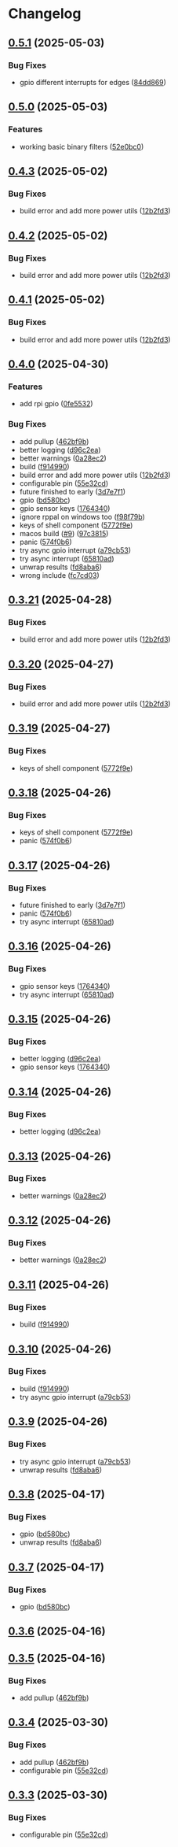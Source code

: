 # Changelog

## [0.5.1](https://github.com/UbiHome/UbiHome/compare/v0.5.0...ubihome-gpio-v0.5.1) (2025-05-03)


### Bug Fixes

* gpio different interrupts for edges ([84dd869](https://github.com/UbiHome/UbiHome/commit/84dd86953a6daeba0c2297233b67677043c007a8))

## [0.5.0](https://github.com/UbiHome/UbiHome/compare/v0.4.9...ubihome-gpio-v0.5.0) (2025-05-03)


### Features

* working basic binary filters ([52e0bc0](https://github.com/UbiHome/UbiHome/commit/52e0bc0f6b6c028165252675881714b6764bbdea))

## [0.4.3](https://github.com/UbiHome/UbiHome/compare/v0.4.2...ubihome-gpio-v0.4.3) (2025-05-02)


### Bug Fixes

* build error and add more power utils ([12b2fd3](https://github.com/UbiHome/UbiHome/commit/12b2fd3df3266ed28bc0499f8e89968d2e9a9e79))

## [0.4.2](https://github.com/UbiHome/UbiHome/compare/v0.4.1...ubihome-gpio-v0.4.2) (2025-05-02)


### Bug Fixes

* build error and add more power utils ([12b2fd3](https://github.com/UbiHome/UbiHome/commit/12b2fd3df3266ed28bc0499f8e89968d2e9a9e79))

## [0.4.1](https://github.com/DanielHabenicht/UbiHome/compare/v0.4.0...ubihome-gpio-v0.4.1) (2025-05-02)


### Bug Fixes

* build error and add more power utils ([12b2fd3](https://github.com/DanielHabenicht/UbiHome/commit/12b2fd3df3266ed28bc0499f8e89968d2e9a9e79))

## [0.4.0](https://github.com/DanielHabenicht/UbiHome/compare/ubihome-gpio-v0.3.21...ubihome-gpio-v0.4.0) (2025-04-30)


### Features

* add rpi gpio ([0fe5532](https://github.com/DanielHabenicht/UbiHome/commit/0fe5532bcf50964675ff09a075954f4d3475a892))


### Bug Fixes

* add pullup ([462bf9b](https://github.com/DanielHabenicht/UbiHome/commit/462bf9baeddde638843278d623356b3b73a4feb1))
* better logging ([d96c2ea](https://github.com/DanielHabenicht/UbiHome/commit/d96c2ea394e5e962826db387eb9e3274a880dc84))
* better warnings ([0a28ec2](https://github.com/DanielHabenicht/UbiHome/commit/0a28ec2247e82adfa04eb997528b82d4d30dab0b))
* build ([f914990](https://github.com/DanielHabenicht/UbiHome/commit/f914990df4ad52429deeff08b674d60323adcec1))
* build error and add more power utils ([12b2fd3](https://github.com/DanielHabenicht/UbiHome/commit/12b2fd3df3266ed28bc0499f8e89968d2e9a9e79))
* configurable pin ([55e32cd](https://github.com/DanielHabenicht/UbiHome/commit/55e32cd78c3710fb5d1519665b7e2308d7637541))
* future finished to early ([3d7e7f1](https://github.com/DanielHabenicht/UbiHome/commit/3d7e7f19bb9798c2d3fe6696b88d56708456963d))
* gpio ([bd580bc](https://github.com/DanielHabenicht/UbiHome/commit/bd580bcb7d5d27c448e6aaa13d00752ba9830734))
* gpio sensor keys ([1764340](https://github.com/DanielHabenicht/UbiHome/commit/176434007824a82871cb3d2b9616dc79dee5d06a))
* ignore rppal on windows too ([f98f79b](https://github.com/DanielHabenicht/UbiHome/commit/f98f79bd915a814edb787343ad0dba22d1b8b532))
* keys of shell component ([5772f9e](https://github.com/DanielHabenicht/UbiHome/commit/5772f9ed32b0d1c965dcffe7035b3ecefc202354))
* macos build ([#9](https://github.com/DanielHabenicht/UbiHome/issues/9)) ([97c3815](https://github.com/DanielHabenicht/UbiHome/commit/97c3815e12fbf72cbf4c225b1bdc5a06d640316f))
* panic ([574f0b6](https://github.com/DanielHabenicht/UbiHome/commit/574f0b6a65ba8b68d9f9bb1974bba2ebfc67380c))
* try async gpio interrupt ([a79cb53](https://github.com/DanielHabenicht/UbiHome/commit/a79cb53acf85b6b9e04e3e7769741978e295c652))
* try async interrupt ([65810ad](https://github.com/DanielHabenicht/UbiHome/commit/65810adb2986ff3b6c842e91eba8fcecd375ef5c))
* unwrap results ([fd8aba6](https://github.com/DanielHabenicht/UbiHome/commit/fd8aba628a188c037fb8793e5a763885e0af7c61))
* wrong include ([fc7cd03](https://github.com/DanielHabenicht/UbiHome/commit/fc7cd0351817de8ec6c7f686874f3a5f04651135))

## [0.3.21](https://github.com/DanielHabenicht/UbiHome/compare/v0.3.20...ubihome-gpio-v0.3.21) (2025-04-28)


### Bug Fixes

* build error and add more power utils ([12b2fd3](https://github.com/DanielHabenicht/UbiHome/commit/12b2fd3df3266ed28bc0499f8e89968d2e9a9e79))

## [0.3.20](https://github.com/DanielHabenicht/UbiHome/compare/v0.3.19...ubihome-gpio-v0.3.20) (2025-04-27)


### Bug Fixes

* build error and add more power utils ([12b2fd3](https://github.com/DanielHabenicht/UbiHome/commit/12b2fd3df3266ed28bc0499f8e89968d2e9a9e79))

## [0.3.19](https://github.com/DanielHabenicht/UbiHome/compare/v0.3.18...ubihome-gpio-v0.3.19) (2025-04-27)


### Bug Fixes

* keys of shell component ([5772f9e](https://github.com/DanielHabenicht/UbiHome/commit/5772f9ed32b0d1c965dcffe7035b3ecefc202354))

## [0.3.18](https://github.com/DanielHabenicht/UbiHome/compare/v0.3.17...ubihome-gpio-v0.3.18) (2025-04-26)


### Bug Fixes

* keys of shell component ([5772f9e](https://github.com/DanielHabenicht/UbiHome/commit/5772f9ed32b0d1c965dcffe7035b3ecefc202354))
* panic ([574f0b6](https://github.com/DanielHabenicht/UbiHome/commit/574f0b6a65ba8b68d9f9bb1974bba2ebfc67380c))

## [0.3.17](https://github.com/DanielHabenicht/UbiHome/compare/v0.3.16...ubihome-gpio-v0.3.17) (2025-04-26)


### Bug Fixes

* future finished to early ([3d7e7f1](https://github.com/DanielHabenicht/UbiHome/commit/3d7e7f19bb9798c2d3fe6696b88d56708456963d))
* panic ([574f0b6](https://github.com/DanielHabenicht/UbiHome/commit/574f0b6a65ba8b68d9f9bb1974bba2ebfc67380c))
* try async interrupt ([65810ad](https://github.com/DanielHabenicht/UbiHome/commit/65810adb2986ff3b6c842e91eba8fcecd375ef5c))

## [0.3.16](https://github.com/DanielHabenicht/UbiHome/compare/v0.3.15...ubihome-gpio-v0.3.16) (2025-04-26)


### Bug Fixes

* gpio sensor keys ([1764340](https://github.com/DanielHabenicht/UbiHome/commit/176434007824a82871cb3d2b9616dc79dee5d06a))
* try async interrupt ([65810ad](https://github.com/DanielHabenicht/UbiHome/commit/65810adb2986ff3b6c842e91eba8fcecd375ef5c))

## [0.3.15](https://github.com/DanielHabenicht/UbiHome/compare/v0.3.14...ubihome-gpio-v0.3.15) (2025-04-26)


### Bug Fixes

* better logging ([d96c2ea](https://github.com/DanielHabenicht/UbiHome/commit/d96c2ea394e5e962826db387eb9e3274a880dc84))
* gpio sensor keys ([1764340](https://github.com/DanielHabenicht/UbiHome/commit/176434007824a82871cb3d2b9616dc79dee5d06a))

## [0.3.14](https://github.com/DanielHabenicht/UbiHome/compare/v0.3.13...ubihome-gpio-v0.3.14) (2025-04-26)


### Bug Fixes

* better logging ([d96c2ea](https://github.com/DanielHabenicht/UbiHome/commit/d96c2ea394e5e962826db387eb9e3274a880dc84))

## [0.3.13](https://github.com/DanielHabenicht/UbiHome/compare/v0.3.12...ubihome-gpio-v0.3.13) (2025-04-26)


### Bug Fixes

* better warnings ([0a28ec2](https://github.com/DanielHabenicht/UbiHome/commit/0a28ec2247e82adfa04eb997528b82d4d30dab0b))

## [0.3.12](https://github.com/DanielHabenicht/UbiHome/compare/v0.3.11...ubihome-gpio-v0.3.12) (2025-04-26)


### Bug Fixes

* better warnings ([0a28ec2](https://github.com/DanielHabenicht/UbiHome/commit/0a28ec2247e82adfa04eb997528b82d4d30dab0b))

## [0.3.11](https://github.com/DanielHabenicht/UbiHome/compare/v0.3.10...ubihome-gpio-v0.3.11) (2025-04-26)


### Bug Fixes

* build ([f914990](https://github.com/DanielHabenicht/UbiHome/commit/f914990df4ad52429deeff08b674d60323adcec1))

## [0.3.10](https://github.com/DanielHabenicht/UbiHome/compare/v0.3.9...ubihome-gpio-v0.3.10) (2025-04-26)


### Bug Fixes

* build ([f914990](https://github.com/DanielHabenicht/UbiHome/commit/f914990df4ad52429deeff08b674d60323adcec1))
* try async gpio interrupt ([a79cb53](https://github.com/DanielHabenicht/UbiHome/commit/a79cb53acf85b6b9e04e3e7769741978e295c652))

## [0.3.9](https://github.com/DanielHabenicht/UbiHome/compare/v0.3.8...ubihome-gpio-v0.3.9) (2025-04-26)


### Bug Fixes

* try async gpio interrupt ([a79cb53](https://github.com/DanielHabenicht/UbiHome/commit/a79cb53acf85b6b9e04e3e7769741978e295c652))
* unwrap results ([fd8aba6](https://github.com/DanielHabenicht/UbiHome/commit/fd8aba628a188c037fb8793e5a763885e0af7c61))

## [0.3.8](https://github.com/DanielHabenicht/UbiHome/compare/v0.3.7...ubihome-gpio-v0.3.8) (2025-04-17)


### Bug Fixes

* gpio ([bd580bc](https://github.com/DanielHabenicht/UbiHome/commit/bd580bcb7d5d27c448e6aaa13d00752ba9830734))
* unwrap results ([fd8aba6](https://github.com/DanielHabenicht/UbiHome/commit/fd8aba628a188c037fb8793e5a763885e0af7c61))

## [0.3.7](https://github.com/DanielHabenicht/UbiHome/compare/v0.3.6...ubihome-gpio-v0.3.7) (2025-04-17)


### Bug Fixes

* gpio ([bd580bc](https://github.com/DanielHabenicht/UbiHome/commit/bd580bcb7d5d27c448e6aaa13d00752ba9830734))

## [0.3.6](https://github.com/DanielHabenicht/UbiHome/compare/v0.3.5...ubihome-gpio-v0.3.6) (2025-04-16)

## [0.3.5](https://github.com/DanielHabenicht/UbiHome/compare/v0.3.4...ubihome-gpio-v0.3.5) (2025-04-16)


### Bug Fixes

* add pullup ([462bf9b](https://github.com/DanielHabenicht/UbiHome/commit/462bf9baeddde638843278d623356b3b73a4feb1))

## [0.3.4](https://github.com/DanielHabenicht/UbiHome/compare/v0.3.3...ubihome-gpio-v0.3.4) (2025-03-30)


### Bug Fixes

* add pullup ([462bf9b](https://github.com/DanielHabenicht/UbiHome/commit/462bf9baeddde638843278d623356b3b73a4feb1))
* configurable pin ([55e32cd](https://github.com/DanielHabenicht/UbiHome/commit/55e32cd78c3710fb5d1519665b7e2308d7637541))

## [0.3.3](https://github.com/DanielHabenicht/UbiHome/compare/v0.3.2...ubihome-gpio-v0.3.3) (2025-03-30)


### Bug Fixes

* configurable pin ([55e32cd](https://github.com/DanielHabenicht/UbiHome/commit/55e32cd78c3710fb5d1519665b7e2308d7637541))
